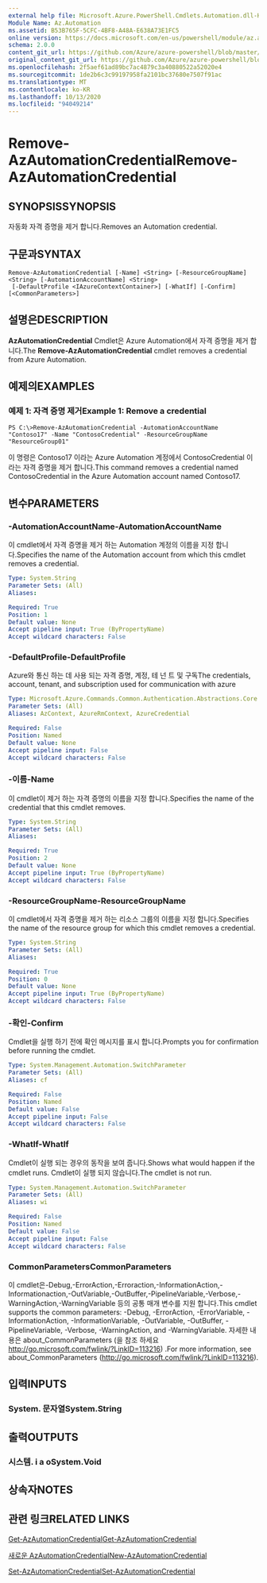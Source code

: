 ```yaml
---
external help file: Microsoft.Azure.PowerShell.Cmdlets.Automation.dll-Help.xml
Module Name: Az.Automation
ms.assetid: B53B765F-5CFC-4BF8-A48A-E638A73E1FC5
online version: https://docs.microsoft.com/en-us/powershell/module/az.automation/remove-azautomationcredential
schema: 2.0.0
content_git_url: https://github.com/Azure/azure-powershell/blob/master/src/Automation/Automation/help/Remove-AzAutomationCredential.md
original_content_git_url: https://github.com/Azure/azure-powershell/blob/master/src/Automation/Automation/help/Remove-AzAutomationCredential.md
ms.openlocfilehash: 2f5aef61ad89bc7ac4879c3a40880522a52020e4
ms.sourcegitcommit: 1de2b6c3c99197958fa2101bc37680e7507f91ac
ms.translationtype: MT
ms.contentlocale: ko-KR
ms.lasthandoff: 10/13/2020
ms.locfileid: "94049214"
---
```

# <span data-ttu-id="eb580-101">Remove-AzAutomationCredential</span><span class="sxs-lookup"><span data-stu-id="eb580-101">Remove-AzAutomationCredential</span></span>

## <span data-ttu-id="eb580-102">SYNOPSIS</span><span class="sxs-lookup"><span data-stu-id="eb580-102">SYNOPSIS</span></span>
<span data-ttu-id="eb580-103">자동화 자격 증명을 제거 합니다.</span><span class="sxs-lookup"><span data-stu-id="eb580-103">Removes an Automation credential.</span></span>

## <span data-ttu-id="eb580-104">구문과</span><span class="sxs-lookup"><span data-stu-id="eb580-104">SYNTAX</span></span>

```
Remove-AzAutomationCredential [-Name] <String> [-ResourceGroupName] <String> [-AutomationAccountName] <String>
 [-DefaultProfile <IAzureContextContainer>] [-WhatIf] [-Confirm] [<CommonParameters>]
```

## <span data-ttu-id="eb580-105">설명은</span><span class="sxs-lookup"><span data-stu-id="eb580-105">DESCRIPTION</span></span>
<span data-ttu-id="eb580-106">**AzAutomationCredential** Cmdlet은 Azure Automation에서 자격 증명을 제거 합니다.</span><span class="sxs-lookup"><span data-stu-id="eb580-106">The **Remove-AzAutomationCredential** cmdlet removes a credential from Azure Automation.</span></span>

## <span data-ttu-id="eb580-107">예제의</span><span class="sxs-lookup"><span data-stu-id="eb580-107">EXAMPLES</span></span>

### <span data-ttu-id="eb580-108">예제 1: 자격 증명 제거</span><span class="sxs-lookup"><span data-stu-id="eb580-108">Example 1: Remove a credential</span></span>
```
PS C:\>Remove-AzAutomationCredential -AutomationAccountName "Contoso17" -Name "ContosoCredential" -ResourceGroupName "ResourceGroup01"
```

<span data-ttu-id="eb580-109">이 명령은 Contoso17 이라는 Azure Automation 계정에서 ContosoCredential 이라는 자격 증명을 제거 합니다.</span><span class="sxs-lookup"><span data-stu-id="eb580-109">This command removes a credential named ContosoCredential in the Azure Automation account named Contoso17.</span></span>

## <span data-ttu-id="eb580-110">변수</span><span class="sxs-lookup"><span data-stu-id="eb580-110">PARAMETERS</span></span>

### <span data-ttu-id="eb580-111">-AutomationAccountName</span><span class="sxs-lookup"><span data-stu-id="eb580-111">-AutomationAccountName</span></span>
<span data-ttu-id="eb580-112">이 cmdlet에서 자격 증명을 제거 하는 Automation 계정의 이름을 지정 합니다.</span><span class="sxs-lookup"><span data-stu-id="eb580-112">Specifies the name of the Automation account from which this cmdlet removes a credential.</span></span>

```yaml
Type: System.String
Parameter Sets: (All)
Aliases:

Required: True
Position: 1
Default value: None
Accept pipeline input: True (ByPropertyName)
Accept wildcard characters: False
```

### <span data-ttu-id="eb580-113">-DefaultProfile</span><span class="sxs-lookup"><span data-stu-id="eb580-113">-DefaultProfile</span></span>
<span data-ttu-id="eb580-114">Azure와 통신 하는 데 사용 되는 자격 증명, 계정, 테 넌 트 및 구독</span><span class="sxs-lookup"><span data-stu-id="eb580-114">The credentials, account, tenant, and subscription used for communication with azure</span></span>

```yaml
Type: Microsoft.Azure.Commands.Common.Authentication.Abstractions.Core.IAzureContextContainer
Parameter Sets: (All)
Aliases: AzContext, AzureRmContext, AzureCredential

Required: False
Position: Named
Default value: None
Accept pipeline input: False
Accept wildcard characters: False
```

### <span data-ttu-id="eb580-115">-이름</span><span class="sxs-lookup"><span data-stu-id="eb580-115">-Name</span></span>
<span data-ttu-id="eb580-116">이 cmdlet이 제거 하는 자격 증명의 이름을 지정 합니다.</span><span class="sxs-lookup"><span data-stu-id="eb580-116">Specifies the name of the credential that this cmdlet removes.</span></span>

```yaml
Type: System.String
Parameter Sets: (All)
Aliases:

Required: True
Position: 2
Default value: None
Accept pipeline input: True (ByPropertyName)
Accept wildcard characters: False
```

### <span data-ttu-id="eb580-117">-ResourceGroupName</span><span class="sxs-lookup"><span data-stu-id="eb580-117">-ResourceGroupName</span></span>
<span data-ttu-id="eb580-118">이 cmdlet에서 자격 증명을 제거 하는 리소스 그룹의 이름을 지정 합니다.</span><span class="sxs-lookup"><span data-stu-id="eb580-118">Specifies the name of the resource group for which this cmdlet removes a credential.</span></span>

```yaml
Type: System.String
Parameter Sets: (All)
Aliases:

Required: True
Position: 0
Default value: None
Accept pipeline input: True (ByPropertyName)
Accept wildcard characters: False
```

### <span data-ttu-id="eb580-119">-확인</span><span class="sxs-lookup"><span data-stu-id="eb580-119">-Confirm</span></span>
<span data-ttu-id="eb580-120">Cmdlet을 실행 하기 전에 확인 메시지를 표시 합니다.</span><span class="sxs-lookup"><span data-stu-id="eb580-120">Prompts you for confirmation before running the cmdlet.</span></span>

```yaml
Type: System.Management.Automation.SwitchParameter
Parameter Sets: (All)
Aliases: cf

Required: False
Position: Named
Default value: False
Accept pipeline input: False
Accept wildcard characters: False
```

### <span data-ttu-id="eb580-121">-WhatIf</span><span class="sxs-lookup"><span data-stu-id="eb580-121">-WhatIf</span></span>
<span data-ttu-id="eb580-122">Cmdlet이 실행 되는 경우의 동작을 보여 줍니다.</span><span class="sxs-lookup"><span data-stu-id="eb580-122">Shows what would happen if the cmdlet runs.</span></span>
<span data-ttu-id="eb580-123">Cmdlet이 실행 되지 않습니다.</span><span class="sxs-lookup"><span data-stu-id="eb580-123">The cmdlet is not run.</span></span>

```yaml
Type: System.Management.Automation.SwitchParameter
Parameter Sets: (All)
Aliases: wi

Required: False
Position: Named
Default value: False
Accept pipeline input: False
Accept wildcard characters: False
```

### <span data-ttu-id="eb580-124">CommonParameters</span><span class="sxs-lookup"><span data-stu-id="eb580-124">CommonParameters</span></span>
<span data-ttu-id="eb580-125">이 cmdlet은-Debug,-ErrorAction,-Erroraction,-InformationAction,-Informationaction,-OutVariable,-OutBuffer,-PipelineVariable,-Verbose,-WarningAction,-WarningVariable 등의 공통 매개 변수를 지원 합니다.</span><span class="sxs-lookup"><span data-stu-id="eb580-125">This cmdlet supports the common parameters: -Debug, -ErrorAction, -ErrorVariable, -InformationAction, -InformationVariable, -OutVariable, -OutBuffer, -PipelineVariable, -Verbose, -WarningAction, and -WarningVariable.</span></span> <span data-ttu-id="eb580-126">자세한 내용은 about_CommonParameters (을 참조 하세요 http://go.microsoft.com/fwlink/?LinkID=113216) .</span><span class="sxs-lookup"><span data-stu-id="eb580-126">For more information, see about_CommonParameters (http://go.microsoft.com/fwlink/?LinkID=113216).</span></span>

## <span data-ttu-id="eb580-127">입력</span><span class="sxs-lookup"><span data-stu-id="eb580-127">INPUTS</span></span>

### <span data-ttu-id="eb580-128">System. 문자열</span><span class="sxs-lookup"><span data-stu-id="eb580-128">System.String</span></span>

## <span data-ttu-id="eb580-129">출력</span><span class="sxs-lookup"><span data-stu-id="eb580-129">OUTPUTS</span></span>

### <span data-ttu-id="eb580-130">시스템. i a o</span><span class="sxs-lookup"><span data-stu-id="eb580-130">System.Void</span></span>

## <span data-ttu-id="eb580-131">상속자</span><span class="sxs-lookup"><span data-stu-id="eb580-131">NOTES</span></span>

## <span data-ttu-id="eb580-132">관련 링크</span><span class="sxs-lookup"><span data-stu-id="eb580-132">RELATED LINKS</span></span>

[<span data-ttu-id="eb580-133">Get-AzAutomationCredential</span><span class="sxs-lookup"><span data-stu-id="eb580-133">Get-AzAutomationCredential</span></span>](./Get-AzAutomationCredential.md)

[<span data-ttu-id="eb580-134">새로운 AzAutomationCredential</span><span class="sxs-lookup"><span data-stu-id="eb580-134">New-AzAutomationCredential</span></span>](./New-AzAutomationCredential.md)

[<span data-ttu-id="eb580-135">Set-AzAutomationCredential</span><span class="sxs-lookup"><span data-stu-id="eb580-135">Set-AzAutomationCredential</span></span>](./Set-AzAutomationCredential.md)


